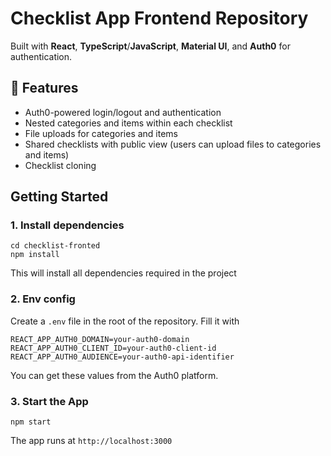 # Checklist App Frontend Repository

Built with **React**, **TypeScript**/**JavaScript**, **Material UI**, and **Auth0** for authentication.

## 🚀 Features
- Auth0-powered login/logout and authentication
- Nested categories and items within each checklist
- File uploads for categories and items
- Shared checklists with public view (users can upload files to categories and items)
- Checklist cloning


## Getting Started

### 1. Install dependencies
```
cd checklist-fronted
npm install
```
This will install all dependencies required in the project
### 2. Env config
Create a ```.env``` file in the root of the repository. Fill it with 
```
REACT_APP_AUTH0_DOMAIN=your-auth0-domain
REACT_APP_AUTH0_CLIENT_ID=your-auth0-client-id
REACT_APP_AUTH0_AUDIENCE=your-auth0-api-identifier
```
You can get these values from the Auth0 platform.

### 3. Start the App
```
npm start
```
The app runs at ```http://localhost:3000```





